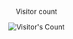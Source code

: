 <div align="center"> 
  <p>Visitor count</p>
  <img src="https://profile-counter.glitch.me/gvern/count.svg" alt="Visitor's Count" />
</div>
